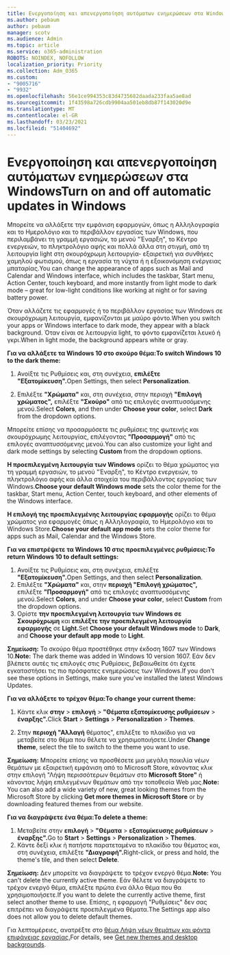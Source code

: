 ```yaml
---
title: Ενεργοποίηση και απενεργοποίηση αυτόματων ενημερώσεων στα Windows
ms.author: pebaum
author: pebaum
manager: scotv
ms.audience: Admin
ms.topic: article
ms.service: o365-administration
ROBOTS: NOINDEX, NOFOLLOW
localization_priority: Priority
ms.collection: Adm_O365
ms.custom:
- "9005716"
- "9932"
ms.openlocfilehash: 56e1ce994353c83d4735682daada233faa5ae8ad
ms.sourcegitcommit: 1f43598a726cdb9904aa501eb8db87f143020d9e
ms.translationtype: MT
ms.contentlocale: el-GR
ms.lasthandoff: 03/23/2021
ms.locfileid: "51404692"
---
```

# <a name="turn-on-and-off-automatic-updates-in-windows"></a><span data-ttu-id="11410-102">Ενεργοποίηση και απενεργοποίηση αυτόματων ενημερώσεων στα Windows</span><span class="sxs-lookup"><span data-stu-id="11410-102">Turn on and off automatic updates in Windows</span></span>

<span data-ttu-id="11410-103">Μπορείτε να αλλάξετε την εμφάνιση εφαρμογών, όπως η Αλληλογραφία και το Ημερολόγιο και το περιβάλλον εργασίας των Windows, που περιλαμβάνει τη γραμμή εργασιών, το μενού "Έναρξη", το Κέντρο ενεργειών, το πληκτρολόγιο αφής και πολλά άλλα στη στιγμή, από τη λειτουργία light στη σκουρόχρωμη λειτουργία- εξαιρετική για συνθήκες χαμηλού φωτισμού, όπως η εργασία τη νύχτα ή η εξοικονόμηση ενέργειας μπαταρίας.</span><span class="sxs-lookup"><span data-stu-id="11410-103">You can change the appearance of apps such as Mail and Calendar and Windows interface, which includes the taskbar, Start menu, Action Center, touch keyboard, and more instantly from light mode to dark mode – great for low-light conditions like working at night or for saving battery power.</span></span>  

<span data-ttu-id="11410-104">Όταν αλλάζετε τις εφαρμογές ή το περιβάλλον εργασίας των Windows σε σκουρόχρωμη λειτουργία, εμφανίζονται με μαύρο φόντο.</span><span class="sxs-lookup"><span data-stu-id="11410-104">When you switch your apps or Windows interface to dark mode, they appear with a black background.</span></span> <span data-ttu-id="11410-105">Όταν είναι σε λειτουργία light, το φόντο εμφανίζεται λευκό ή γκρι.</span><span class="sxs-lookup"><span data-stu-id="11410-105">When in light mode, the background appears white or gray.</span></span>
 
<span data-ttu-id="11410-106">**Για να αλλάξετε τα Windows 10 στο σκούρο θέμα:**</span><span class="sxs-lookup"><span data-stu-id="11410-106">**To switch Windows 10 to the dark theme:**</span></span>

1. <span data-ttu-id="11410-107">Ανοίξτε τις Ρυθμίσεις και, στη συνέχεια, **επιλέξτε "Εξατομίκευση".**</span><span class="sxs-lookup"><span data-stu-id="11410-107">Open Settings, then select **Personalization**.</span></span>
  
1. <span data-ttu-id="11410-108">Επιλέξτε **"Χρώματα"** και, στη συνέχεια, στην περιοχή **"Επιλογή χρώματος",** επιλέξτε **"Σκούρο"** από τις επιλογές αναπτυσσόμενης μενού.</span><span class="sxs-lookup"><span data-stu-id="11410-108">Select **Colors**, and then under **Choose your color**, select **Dark** from the dropdown options.</span></span>

<span data-ttu-id="11410-109">Μπορείτε επίσης να προσαρμόσετε τις ρυθμίσεις της φωτεινής και σκουρόχρωμης λειτουργίας, επιλέγοντας **"Προσαρμογή"** από τις επιλογές αναπτυσσόμενης μενού.</span><span class="sxs-lookup"><span data-stu-id="11410-109">You can also customize your light and dark mode settings by selecting **Custom** from the dropdown options.</span></span>

<span data-ttu-id="11410-110">**Η προεπιλεγμένη λειτουργία των Windows** ορίζει το θέμα χρώματος για τη γραμμή εργασιών, το μενού "Έναρξη", το Κέντρο ενεργειών, το πληκτρολόγιο αφής και άλλα στοιχεία του περιβάλλοντος εργασίας των Windows.</span><span class="sxs-lookup"><span data-stu-id="11410-110">**Choose your default Windows mode** sets the color theme for the taskbar, Start menu, Action Center, touch keyboard, and other elements of the Windows interface.</span></span>  

<span data-ttu-id="11410-111">**Η επιλογή της προεπιλεγμένης λειτουργίας εφαρμογής** ορίζει το θέμα χρώματος για εφαρμογές όπως η Αλληλογραφία, το Ημερολόγιο και το Windows Store.</span><span class="sxs-lookup"><span data-stu-id="11410-111">**Choose your default app mode** sets the color theme for apps such as Mail, Calendar and the Windows Store.</span></span>
 
<span data-ttu-id="11410-112">**Για να επιστρέψετε τα Windows 10 στις προεπιλεγμένες ρυθμίσεις:**</span><span class="sxs-lookup"><span data-stu-id="11410-112">**To return Windows 10 to default settings:**</span></span>

1. <span data-ttu-id="11410-113">Ανοίξτε τις Ρυθμίσεις και, στη συνέχεια, επιλέξτε **"Εξατομίκευση".**</span><span class="sxs-lookup"><span data-stu-id="11410-113">Open Settings, and then select **Personalization**.</span></span>  
1. <span data-ttu-id="11410-114">Επιλέξτε **"Χρώματα"** και, στην **περιοχή "Επιλογή χρώματος",** επιλέξτε **"Προσαρμογή"** από τις επιλογές αναπτυσσόμενης μενού.</span><span class="sxs-lookup"><span data-stu-id="11410-114">Select **Colors**, and under **Choose your color**, select **Custom** from the dropdown options.</span></span>  
1. <span data-ttu-id="11410-115">Ορίστε **την προεπιλεγμένη λειτουργία των Windows σε** **Σκουρόχρωμη** και **επιλέξτε την προεπιλεγμένη λειτουργία εφαρμογής** σε **Light.**</span><span class="sxs-lookup"><span data-stu-id="11410-115">Set **Choose your default Windows mode** to **Dark**, and **Choose your default app mode** to **Light**.</span></span>

<span data-ttu-id="11410-116">**Σημείωση:** Το σκούρο θέμα προστέθηκε στην έκδοση 1607 των Windows 10.</span><span class="sxs-lookup"><span data-stu-id="11410-116">**Note:** The dark theme was added in Windows 10 version 1607.</span></span> <span data-ttu-id="11410-117">Εάν δεν βλέπετε αυτές τις επιλογές στις Ρυθμίσεις, βεβαιωθείτε ότι έχετε εγκαταστήσει τις πιο πρόσφατες ενημερώσεις των Windows.</span><span class="sxs-lookup"><span data-stu-id="11410-117">If you don't see these options in Settings, make sure you've installed the latest Windows Updates.</span></span>

<span data-ttu-id="11410-118">**Για να αλλάξετε το τρέχον θέμα:**</span><span class="sxs-lookup"><span data-stu-id="11410-118">**To change your current theme:**</span></span>

1. <span data-ttu-id="11410-119">Κάντε κλικ **στην**  >  **επιλογή**  >  **"Θέματα εξατομίκευσης ρυθμίσεων**  >  **έναρξης".**</span><span class="sxs-lookup"><span data-stu-id="11410-119">Click **Start** > **Settings** > **Personalization** > **Themes**.</span></span>  

1. <span data-ttu-id="11410-120">Στην **περιοχή "Αλλαγή** θέματος", επιλέξτε το πλακίδιο για να μεταβείτε στο θέμα που θέλετε να χρησιμοποιήσετε.</span><span class="sxs-lookup"><span data-stu-id="11410-120">Under **Change theme**, select the tile to switch to the theme you want to use.</span></span> 

<span data-ttu-id="11410-121">**Σημείωση:** Μπορείτε επίσης να προσθέσετε μια μεγάλη ποικιλία νέων θεμάτων με εξαιρετική εμφάνιση από το Microsoft Store, κάνοντας κλικ στην επιλογή "Λήψη περισσότερων θεμάτων στο **Microsoft Store"** ή κάνοντας λήψη επιλεγμένων θεμάτων από την τοποθεσία Web μας.</span><span class="sxs-lookup"><span data-stu-id="11410-121">**Note:** You can also add a wide variety of new, great looking themes from the Microsoft Store by clicking **Get more themes in Microsoft Store** or by downloading featured themes from our website.</span></span>

<span data-ttu-id="11410-122">**Για να διαγράψετε ένα θέμα:**</span><span class="sxs-lookup"><span data-stu-id="11410-122">**To delete a theme:**</span></span>

1. <span data-ttu-id="11410-123">Μεταβείτε στην **επιλογή**  >  **"Θέματα**  >  **εξατομίκευσης ρυθμίσεων**  >  **έναρξης".**</span><span class="sxs-lookup"><span data-stu-id="11410-123">Go to **Start** > **Settings** > **Personalization** > **Themes**.</span></span> 
1. <span data-ttu-id="11410-124">Κάντε δεξί κλικ ή πατήστε παρατεταμένα το πλακίδιο του θέματος και, στη συνέχεια, επιλέξτε **"Διαγραφή".**</span><span class="sxs-lookup"><span data-stu-id="11410-124">Right-click, or press and hold, the theme's tile, and then select **Delete**.</span></span> 

<span data-ttu-id="11410-125">**Σημείωση:** Δεν μπορείτε να διαγράψετε το τρέχον ενεργό θέμα.</span><span class="sxs-lookup"><span data-stu-id="11410-125">**Note:** You can't delete the currently active theme.</span></span> <span data-ttu-id="11410-126">Εάν θέλετε να διαγράψετε το τρέχον ενεργό θέμα, επιλέξτε πρώτα ένα άλλο θέμα που θα χρησιμοποιήσετε.</span><span class="sxs-lookup"><span data-stu-id="11410-126">If you want to delete the currently active theme, first select another theme to use.</span></span> <span data-ttu-id="11410-127">Επίσης, η εφαρμογή "Ρυθμίσεις" δεν σας επιτρέπει να διαγράψετε προεπιλεγμένα θέματα.</span><span class="sxs-lookup"><span data-stu-id="11410-127">The Settings app also does not allow you to delete default themes.</span></span>

<span data-ttu-id="11410-128">Για λεπτομέρειες, ανατρέξτε στο [θέμα Λήψη νέων θεμάτων και φόντα επιφάνειας εργασίας.](https://support.microsoft.com/windows/get-new-themes-and-desktop-backgrounds-09e3e0a6-02e3-5ecd-22a1-5d048e3cb0d3)</span><span class="sxs-lookup"><span data-stu-id="11410-128">For details, see [Get new themes and desktop backgrounds](https://support.microsoft.com/windows/get-new-themes-and-desktop-backgrounds-09e3e0a6-02e3-5ecd-22a1-5d048e3cb0d3).</span></span>

